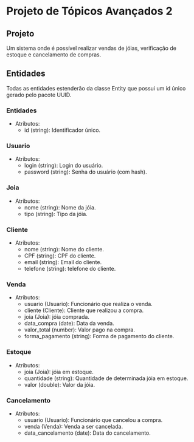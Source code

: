 # Projeto de Tópicos Avançados 2

## Projeto
Um sistema onde é possível realizar vendas de jóias, verificação de estoque e cancelamento de compras.

## Entidades
Todas as entidades estenderão da classe Entity que possui um id único gerado pelo pacote UUID.

### Entidades
- Atributos:
  - id (string): Identificador único.

### Usuario
- Atributos:
  - login (string): Login do usuário.
  - password (string): Senha do usuário (com hash).

### Joia
- Atributos:
  - nome (string): Nome da jóia.
  - tipo (string): Tipo da jóia.

### Cliente
- Atributos:
  - nome (string): Nome do cliente.
  - CPF (string): CPF do cliente.
  - email (string): Email do cliente.
  - telefone (string): telefone do cliente.

### Venda
- Atributos:
  - usuario (Usuario): Funcionário que realiza o venda.
  - cliente (Cliente): Cliente que realizou a compra.
  - joia (Joia): jóia comprada.
  - data_compra (date): Data da venda.
  - valor_total (number): Valor pago na compra.
  - forma_pagamento (string): Forma de pagamento do cliente.

### Estoque
- Atributos:
  - joia (Joia): jóia em estoque.
  - quantidade (string): Quantidade de determinada jóia em estoque.
  - valor (double): Valor da jóia.

### Cancelamento
- Atributos:
  - usuario (Usuario): Funcionário que cancelou a compra.
  - venda (Venda): Venda a ser cancelada.
  - data_cancelamento (date): Data do cancelamento.